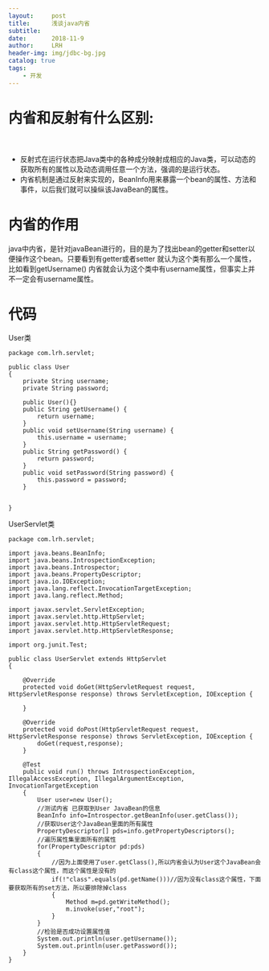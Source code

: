 ```yaml
---
layout:     post
title:      浅谈java内省
subtitle:   
date:       2018-11-9
author:     LRH
header-img: img/jdbc-bg.jpg
catalog: true
tags:
    - 开发
---
```

# 内省和反射有什么区别:
　　
- 反射式在运行状态把Java类中的各种成分映射成相应的Java类，可以动态的获取所有的属性以及动态调用任意一个方法，强调的是运行状态。 
- 内省机制是通过反射来实现的，BeanInfo用来暴露一个bean的属性、方法和事件，以后我们就可以操纵该JavaBean的属性。

# 内省的作用
java中内省，是针对javaBean进行的，目的是为了找出bean的getter和setter以便操作这个bean。只要看到有getter或者setter 就认为这个类有那么一个属性，比如看到getUsername() 内省就会认为这个类中有username属性，但事实上并不一定会有username属性。

# 代码
User类
```
package com.lrh.servlet;

public class User 
{
	private String username;
	private String password;
	
	public User(){}
	public String getUsername() {
		return username;
	}
	public void setUsername(String username) {
		this.username = username;
	}
	public String getPassword() {
		return password;
	}
	public void setPassword(String password) {
		this.password = password;
	}


}

```
UserServlet类
```
package com.lrh.servlet;

import java.beans.BeanInfo;
import java.beans.IntrospectionException;
import java.beans.Introspector;
import java.beans.PropertyDescriptor;
import java.io.IOException;
import java.lang.reflect.InvocationTargetException;
import java.lang.reflect.Method;

import javax.servlet.ServletException;
import javax.servlet.http.HttpServlet;
import javax.servlet.http.HttpServletRequest;
import javax.servlet.http.HttpServletResponse;

import org.junit.Test;

public class UserServlet extends HttpServlet 
{

	@Override
	protected void doGet(HttpServletRequest request, HttpServletResponse response) throws ServletException, IOException {
		
	}

	@Override
	protected void doPost(HttpServletRequest request, HttpServletResponse response) throws ServletException, IOException {
		doGet(request,response);
	}

	@Test
	public void run() throws IntrospectionException, IllegalAccessException, IllegalArgumentException, InvocationTargetException
	{
		User user=new User();
		//测试内省 已获取到User JavaBean的信息
		BeanInfo info=Introspector.getBeanInfo(user.getClass());
		//获取User这个JavaBean里面的所有属性
		PropertyDescriptor[] pds=info.getPropertyDescriptors();
		//遍历属性集里面所有的属性
		for(PropertyDescriptor pd:pds)
		{
			//因为上面使用了user.getClass(),所以内省会认为User这个JavaBean会有class这个属性，而这个属性是没有的
			if(!"class".equals(pd.getName()))//因为没有class这个属性，下面要获取所有的set方法，所以要排除掉class
			{
				Method m=pd.getWriteMethod();
				m.invoke(user,"root");
			}
		}
		//检验是否成功设置属性值
		System.out.println(user.getUsername());
		System.out.println(user.getPassword());
	}
}

```
